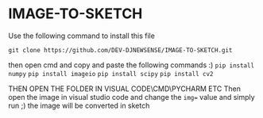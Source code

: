 # IMAGE-TO-SKETCH
Use the following command to install this file

```git clone https://github.com/DEV-DJNEWSENSE/IMAGE-TO-SKETCH.git```

then open cmd and copy and paste the following commands :)
```pip install numpy```
```pip install imageio```
```pip install scipy```
```pip install cv2```

THEN OPEN THE FOLDER IN VISUAL CODE\CMD\PYCHARM ETC
Then open the image in visual studio code and change the
```img=``` value
and simply run ;)
the image will be converted in sketch
